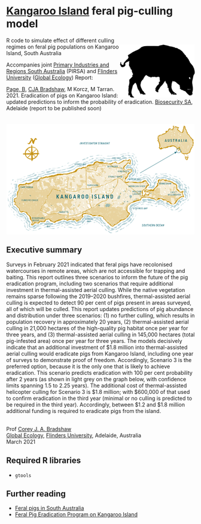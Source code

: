 # <a href="https://www.tourkangarooisland.com.au/">Kangaroo Island</a> feral pig-culling model

<img align="right" src="pig.png" alt="feral pig" width="200" style="margin-top: 20px">

R code to simulate effect of different culling regimes on feral pig populations on Kangaroo Island, South Australia

Accompanies joint <a href="https://www.pir.sa.gov.au">Primary Industries and Regions South Australia</a> (PIRSA) and <a href="https://www.flinders.edu.au">Flinders University</a> (<a href="http://globalecologyflinders.com">Global Ecology</a>) Report:

<a href="mailto:bradley.page@sa.gov.au">Page, B<a/>, <a href="mailto:corey.bradshaw@flinders.edu.au">CJA Bradshaw</a>, M Korcz, M Tarran. 2021. Eradication of pigs on Kangaroo Island: updated predictions to inform the probability of eradication. <a href="https://www.pir.sa.gov.au/biosecurity">Biosecurity SA</a>, Adelaide (report to be published soon)
  
<img align="center" src="KI.png" alt="Kangaroo Island" width="600" style="margin-top: 20px">

## Executive summary
Surveys in February 2021 indicated that feral pigs have recolonised watercourses in remote areas, which are not accessible for trapping and baiting. This report outlines three scenarios to inform the future of the pig eradication program, including two scenarios that require additional investment in thermal-assisted aerial culling. While the native vegetation remains sparse following the 2019–2020 bushfires, thermal-assisted aerial culling is expected to detect 90 per cent of pigs present in areas surveyed, all of which will be culled. This report updates predictions of pig abundance and distribution under three scenarios: (1) no further culling, which results in population recovery in approximately 20 years, (2) thermal-assisted aerial culling in 21,000 hectares of the high-quality pig habitat once per year for three years, and (3) thermal-assisted aerial culling in 145,000 hectares (total pig-infested area) once per year for three years. The models decisively indicate that an additional investment of $1.8 million into thermal-assisted aerial culling would eradicate pigs from Kangaroo Island, including one year of surveys to demonstrate proof of freedom. Accordingly, Scenario 3 is the preferred option, because it is the only one that is likely to achieve eradication. This scenario predicts eradication with 100 per cent probability after 2 years (as shown in light grey on the graph below, with confidence limits spanning 1.5 to 2.25 years). The additional cost of thermal-assisted helicopter culling for Scenario 3 is $1.8 million; with $600,000 of that used to confirm eradication in the third year (minimal or no culling is predicted to be required in the third year). Accordingly, between $1.2 and $1.8 million additional funding is required to eradicate pigs from the island.
  
<br>
Prof <a href="http://scholar.google.com.au/citations?sortby=pubdate&hl=en&user=1sO0O3wAAAAJ&view_op=list_works">Corey J. A. Bradshaw</a> <br>
<a href="http://globalecologyflinders.com" target="_blank">Global Ecology</a>, <a href="http://flinders.edu.au" target="_blank">Flinders University</a>, Adelaide, Australia <br>
March 2021 <br>
  
## Required R libraries
- <code>gtools</code>
  
## Further reading
- <a href="https://www.pir.sa.gov.au/biosecurity/introduced-pest-feral-animals/find_a_pest_animal/pigs">Feral pigs in South Australia</a>
- <a href="https://www.pir.sa.gov.au/biosecurity/introduced-pest-feral-animals/find_a_pest_animal/pigs/feral_pig_eradication_program_on_kangaroo_island">Feral Pig Eradication Program on Kangaroo Island</a>
